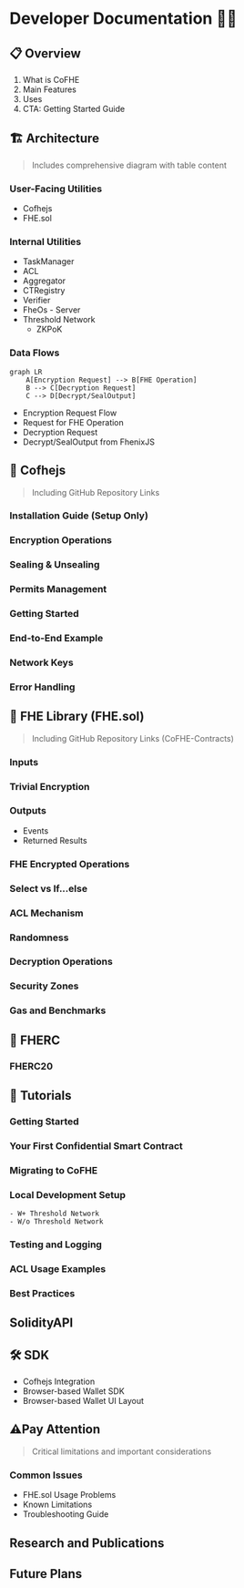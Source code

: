# Developer Documentation 👨‍💻

## 📋 Overview
1. What is CoFHE
2. Main Features
3. Uses
4. CTA: Getting Started Guide

## 🏗️ Architecture
> Includes comprehensive diagram with table content

### User-Facing Utilities
- Cofhejs
- FHE.sol

### Internal Utilities
- TaskManager
- ACL
- Aggregator
- CTRegistry
- Verifier
- FheOs - Server
- Threshold Network
  - ZKPoK

### Data Flows
```mermaid
graph LR
    A[Encryption Request] --> B[FHE Operation]
    B --> C[Decryption Request]
    C --> D[Decrypt/SealOutput]
```

- Encryption Request Flow
- Request for FHE Operation
- Decryption Request
- Decrypt/SealOutput from FhenixJS

## 🔧 Cofhejs
> Including GitHub Repository Links


### **Installation Guide** (Setup Only)
### **Encryption Operations**
### **Sealing & Unsealing**
### **Permits Management**
### **Getting Started**
### **End-to-End Example**
### **Network Keys**
### **Error Handling**

## 📘 FHE Library (FHE.sol)
> Including GitHub Repository Links (CoFHE-Contracts)

### **Inputs**
### **Trivial Encryption**
### **Outputs**
   - Events
   - Returned Results
### **FHE Encrypted Operations**
### **Select vs If...else**
### **ACL Mechanism**
### **Randomness**
### **Decryption Operations**
### **Security Zones**
### **Gas and Benchmarks** 

## 💎 FHERC
### FHERC20

## 📝 Tutorials
### **Getting Started**
### **Your First Confidential Smart Contract**
### **Migrating to CoFHE**
### **Local Development Setup**
    - W+ Threshold Network
    - W/o Threshold Network
### **Testing and Logging**
### **ACL Usage Examples**
### **Best Practices**

## SolidityAPI

## 🛠️ SDK
- Cofhejs Integration
- Browser-based Wallet SDK
- Browser-based Wallet UI Layout

## ⚠️Pay Attention
> Critical limitations and important considerations

### Common Issues
- FHE.sol Usage Problems
- Known Limitations
- Troubleshooting Guide

## Research and Publications

## Future Plans